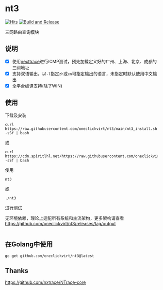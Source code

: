 # nt3

[![Hits](https://hits.seeyoufarm.com/api/count/incr/badge.svg?url=https%3A%2F%2Fgithub.com%2Foneclickvirt%2Fnt3&count_bg=%232EFFF8&title_bg=%23555555&icon=&icon_color=%23E7E7E7&title=hits&edge_flat=false)](https://hits.seeyoufarm.com) [![Build and Release](https://github.com/oneclickvirt/nt3/actions/workflows/main.yaml/badge.svg)](https://github.com/oneclickvirt/nt3/actions/workflows/main.yaml)

三网路由查询模块

## 说明

- [x] 使用[nexttrace](https://github.com/nxtrace/NTrace-core)进行ICMP测试，预先加载定义好的广州、上海、北京、成都的三网地址
- [x] 支持双语输出，以```-l```指定```zh```或```en```可指定输出的语言，未指定时默认使用中文输出
- [x] 全平台编译支持(除了WIN)

## 使用

下载及安装

```
curl https://raw.githubusercontent.com/oneclickvirt/nt3/main/nt3_install.sh -sSf | bash
```

或

```
curl https://cdn.spiritlhl.net/https://raw.githubusercontent.com/oneclickvirt/nt3/main/nt3_install.sh -sSf | bash
```

使用

```
nt3
```

或

```
./nt3
```

进行测试

无环境依赖，理论上适配所有系统和主流架构，更多架构请查看 https://github.com/oneclickvirt/nt3/releases/tag/output

```

```

## 在Golang中使用

```
go get github.com/oneclickvirt/nt3@latest
```

## Thanks

https://github.com/nxtrace/NTrace-core
